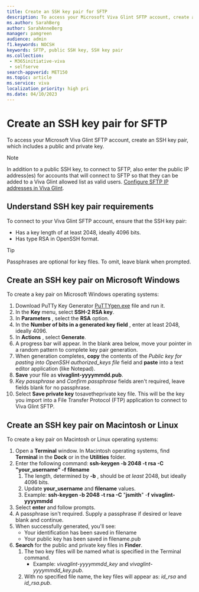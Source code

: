 ```yaml
---
title: Create an SSH key pair for SFTP
description: To access your Microsoft Viva Glint SFTP account, create an SSH key pair, which includes a public and private key.  
ms.author: SarahBerg
author: SarahAnneBerg
manager: pamgreen
audience: admin
f1.keywords: NOCSH
keywords: SFTP, public SSH key, SSH key pair
ms.collection: 
 - M365initiative-viva
 - selfserve
search-appverid: MET150
ms.topic: article
ms.service: viva
localization_priority: high pri
ms.date: 04/10/2023
---
```


# Create an SSH key pair for SFTP

To access your Microsoft Viva Glint SFTP account, create an SSH key pair, which includes a public and private key.

> [!NOTE]
> In addition to a public SSH key, to connect to SFTP, also enter the public IP address(es) for accounts that will connect to SFTP so that they can be added to a Viva Glint allowed list as valid users. [Configure SFTP IP addresses in Viva Glint](https://go.microsoft.com/fwlink/?linkid=2238339).

## Understand SSH key pair requirements

To connect to your Viva Glint SFTP account, ensure that the SSH key pair:

- Has a key length of at least 2048, ideally 4096 bits.
- Has type RSA in OpenSSH format.

> [!TIP]
> Passphrases are optional for key files. To omit, leave blank when prompted.

## Create an SSH key pair on Microsoft Windows

To create a key pair on Microsoft Windows operating systems:

1. Download PuTTy Key Generator [PuTTYgen.exe](http://www.chiark.greenend.org.uk/~sgtatham/putty/download.html) file and run it.
2. In the **Key** menu, select **SSH-2 RSA key**.
3. In **Parameters** , select the **RSA** option.
4. In the **Number of bits in a generated key field** , enter at least 2048, ideally 4096.
5. In **Actions** , select **Generate**.
6. A progress bar will appear. In the blank area below, move your pointer in a random pattern to complete key pair generation.
7. When generation completes, **copy** the contents of the _Public key for pasting into OpenSSH authorized\_keys file_ field and **paste** into a text editor application (like Notepad).
8. **Save** your file as **vivaglint-yyyymmdd.pub**.
9. _Key passphrase_ and _Confirm passphrase_ fields aren't required, leave fields blank for no passphrase.
10. Select **Save private key** tosavetheprivate key file. This will be the key you import into a File Transfer Protocol (FTP) application to connect to Viva Glint SFTP.

## Create an SSH key pair on Macintosh or Linux

To create a key pair on Macintosh or Linux operating systems:

1. Open a **Terminal** window. In Macintosh operating systems, find **Terminal** in the **Dock** or in the **Utilities** folder.
2. Enter the following command: **ssh-keygen -b 2048 -t rsa -C "your\_username" -f filename**
   1. The length, determined by **-b** , should be _at least_ 2048, but ideally 4096 bits.
   2. Update **your\_username** and **filename** values.
   3. Example: **ssh-keygen -b 2048 -t rsa -C** "**jsmith**" -**f**  **vivaglint-yyyymmdd**
3. Select **enter** and follow prompts.
4. A passphrase isn't required. Supply a passphrase if desired or leave blank and continue.
5. When successfully generated, you'll see:
   - Your identification has been saved in filename
   - Your public key has been saved in filename.pub
6. **Search** for the public and private key files in **Finder**.
   1. The two key files will be named what is specified in the Terminal command.
      - Example: _vivaglint-yyyymmdd\_key_ and _vivaglint-yyyymmdd\_key.pub_.
   2. With no specified file name, the key files will appear as: _id\_rsa_ and _id\_rsa.pub_.